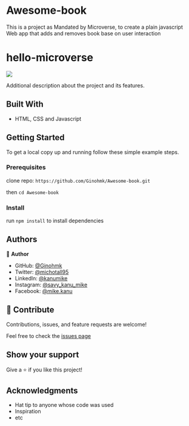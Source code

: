 # Awesome-book

This is a project as Mandated by Microverse, to create a plain javascript Web app that adds and removes book base on user interaction

# hello-microverse

![](https://img.shields.io/badge/Microverse-blueviolet)

Additional description about the project and its features.

## Built With

- HTML, CSS and Javascript

## Getting Started

To get a local copy up and running follow these simple example steps.

### Prerequisites

clone repo: `https://github.com/Ginohmk/Awesome-book.git`

then
`cd Awesome-book`

### Install

run `npm install` to install dependencies

## Authors

👤 **Author**

- GitHub: [@Ginohmk](https://github.com/Ginohmk)
- Twitter: [@michotall95](https://www.twitter.com/michotall95)
- LinkedIn: [@kanumike](https://www.linkedin.com/in/kanu-mike-497119211/)
- Instagram: [@savy_kanu_mike](https/instagram.com/savy_kanu_mike)
- Facebook: [@mike.kanu](https://www.facebook.com/mike.kanu)

## 🤝 Contribute

Contributions, issues, and feature requests are welcome!

Feel free to check the [issues page](../../issues/)

## Show your support

Give a ⭐️ if you like this project!

## Acknowledgments

- Hat tip to anyone whose code was used
- Inspiration
- etc
